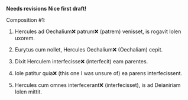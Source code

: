 **Needs revisions**
**Nice first draft!**

Composition #1:

1. Hercules ad Oechalium❌ patrum❌ (patrem) venisset, is rogavit Iolen uxorem.

2. Eurytus cum nollet, Hercules Oechalium❌ (Oechaliam) cepit. 

3. Dixit Herculem interfecisse❌ (interfecit) eam parentes. 

4. Iole patitur quia❌ (this one I was unsure of) ea parens interfecissent. 

5. Hercules cum omnes interfecerant❌ (interfecisset), is ad Deianiriam Iolen mittit. 

